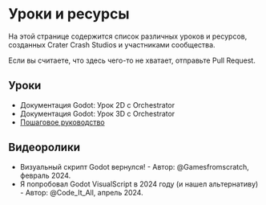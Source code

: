 
# Уроки и ресурсы

На этой странице содержится список различных уроков и ресурсов, созданных Crater Crash Studios и участниками сообщества.

Если вы считаете, что здесь чего-то не хватает, отправьте <ExternalLink href="https://github.com/Vahera/godot-orchestrator-docs">Pull Request</ExternalLink>.

## Уроки

* <ExternalLink href="https://github.com/Vahera/godot-orchestrator-examples/tree/main/godot-tutorial-2d">Документация Godot: Урок 2D с Orchestrator</ExternalLink>
* <ExternalLink href="https://github.com/Vahera/godot-orchestrator-examples/tree/main/godot-tutorial-3d">Документация Godot: Урок 3D с Orchestrator</ExternalLink>
* [Пошаговое руководство](../getting-started/step-by-step)

## Видеоролики

* <ExternalLink href="https://www.youtube.com/watch?v=Y53M53RYa_0">Визуальный скрипт Godot вернулся!</ExternalLink> - Автор: @Gamesfromscratch, февраль 2024.
* <ExternalLink href="https://www.youtube.com/watch?v=eHo8kH3VV2c">Я попробовал Godot VisualScript в 2024 году (и нашел альтернативу)</ExternalLink> - Автор: @Code_It_All, апрель 2024.
